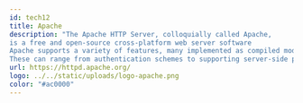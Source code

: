 ```yaml
---
id: tech12
title: Apache
description: "The Apache HTTP Server, colloquially called Apache,
is a free and open-source cross-platform web server software
Apache supports a variety of features, many implemented as compiled modules which extend the core functionality.
These can range from authentication schemes to supporting server-side programming languages such as PHP."
url: https://httpd.apache.org/
logo: ../../static/uploads/logo-apache.png
color: "#ac0000"
---
```

